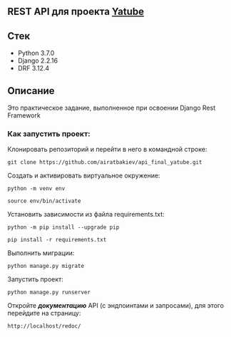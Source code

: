 ## REST API для проекта [Yatube](https://github.com/airatbakiev/yatube)

## Стек

- Python 3.7.0
- Django 2.2.16
- DRF 3.12.4

## Описание

Это практическое задание, выполненное при освоении Django Rest Framework


### Как запустить проект:

Клонировать репозиторий и перейти в него в командной строке:

```
git clone https://github.com/airatbakiev/api_final_yatube.git
```

Cоздать и активировать виртуальное окружение:

```
python -m venv env
```

```
source env/bin/activate
```

Установить зависимости из файла requirements.txt:

```
python -m pip install --upgrade pip
```
```
pip install -r requirements.txt
```

Выполнить миграции:

```
python manage.py migrate
```

Запустить проект:

```
python manage.py runserver
```

Откройте ***документацию*** API (с эндпоинтами и запросами), для этого перейдите на страницу:

```
http://localhost/redoc/
```
